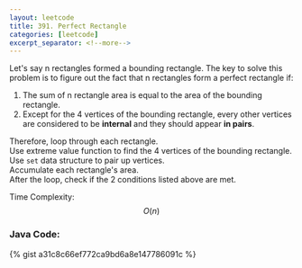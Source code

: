 ```yaml
---
layout: leetcode
title: 391. Perfect Rectangle
categories: [leetcode]
excerpt_separator: <!--more-->
---
```

Let's say n rectangles formed a bounding rectangle. The key to solve this problem is to figure out the fact that n rectangles form a perfect rectangle if:  
1. The sum of n rectangle area is equal to the area of the bounding rectangle.
2. Except for the 4 vertices of the bounding rectangle, every other vertices are considered to be **internal** and they should appear **in pairs**.

Therefore, loop through each rectangle.  
Use extreme value function to find the 4 vertices of the bounding rectangle.  
Use `set` data structure to pair up vertices.  
Accumulate each rectangle's area.  
After the loop, check if the 2 conditions listed above are met.  

Time Complexity: $$O(n)$$
<!--more-->

### Java Code:
{% gist a31c8c66ef772ca9bd6a8e147786091c %}
<div
  class="fb-like"
  data-share="true"
  data-width="450"
  data-show-faces="true">
</div>
<div class="fb-comments" data-href="https://tyge318.github.io/{{page.title}}/" data-numposts="10"></div>
